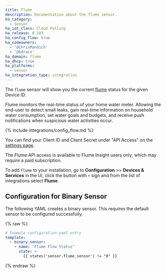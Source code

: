 ```yaml
---
title: Flume
description: Documentation about the flume sensor.
ha_category:
  - Sensor
ha_iot_class: Cloud Polling
ha_release: 0.103
ha_config_flow: true
ha_codeowners:
  - '@ChrisMandich'
  - '@bdraco'
ha_domain: flume
ha_dhcp: true
ha_platforms:
  - sensor
ha_integration_type: integration
---
```


The `flume` sensor will show you the current [flume](https://portal.flumewater.com) status for the given Device ID.

Flume monitors the real-time status of your home water meter. Allowing the end-user to detect small leaks, gain real-time information on household water consumption, set water goals and budgets, and receive push notifications when suspicious water activities occur. 

{% include integrations/config_flow.md %}

You can find your Client ID and Client Secret under "API Access" on the [settings page](https://portal.flumewater.com/#settings).

The Flume API access is available to Flume Insight users only, which may require a paid subscription.

To add `Flume` to your installation, go to **Configuration** >> **Devices & Services** in the UI, click the button with `+` sign and from the list of integrations select **Flume**.

## Configuration for Binary Sensor

The following YAML creates a binary sensor. This requires the default sensor to be configured successfully.

{% raw %}

```yaml
# Example configuration.yaml entry
template:
  - binary_sensor:
    - name: "Flume Flow Status"
      state: >-
        {{ states('sensor.flume_sensor') != "0" }}
```

{% endraw %}
